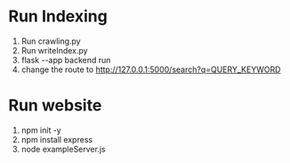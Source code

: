 # Run Indexing
1. Run crawling.py
2. Run writeIndex.py
3. flask --app backend run
4. change the route to http://127.0.0.1:5000/search?q=QUERY_KEYWORD

# Run website
1. npm init -y
2. npm install express
3. node exampleServer.js
